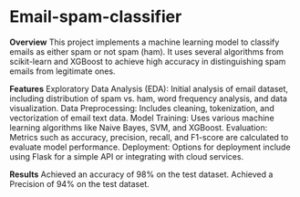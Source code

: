 # Email-spam-classifier

**Overview**
This project implements a machine learning model to classify emails as either spam or not spam (ham). It uses several algorithms from scikit-learn and XGBoost to achieve high accuracy in distinguishing spam emails from legitimate ones.

**Features**
Exploratory Data Analysis (EDA): Initial analysis of email dataset, including distribution of spam vs. ham, word frequency analysis, and data visualization.
Data Preprocessing: Includes cleaning, tokenization, and vectorization of email text data.
Model Training: Uses various machine learning algorithms like Naive Bayes, SVM, and XGBoost.
Evaluation: Metrics such as accuracy, precision, recall, and F1-score are calculated to evaluate model performance.
Deployment: Options for deployment include using Flask for a simple API or integrating with cloud services.

**Results**
Achieved an accuracy of 98% on the test dataset.
Achieved a Precision of 94% on the test dataset.

